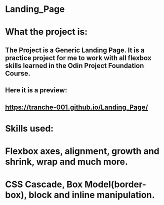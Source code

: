 # Landing_Page
# What the project is:
## The Project is a Generic Landing Page. It is a practice project for me to work with all flexbox skills learned in the Odin Project Foundation Course.
## Here it is a preview:
## https://tranche-001.github.io/Landing_Page/

# Skills used: 
# Flexbox axes, alignment, growth and shrink, wrap and much more.
# CSS Cascade, Box Model(border-box), block and inline manipulation.